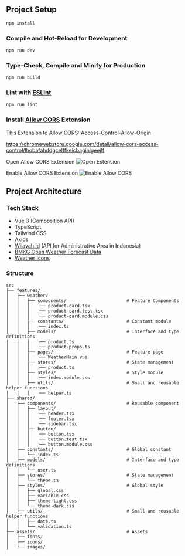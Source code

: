 ## Project Setup

```sh
npm install
```

### Compile and Hot-Reload for Development

```sh
npm run dev
```

### Type-Check, Compile and Minify for Production

```sh
npm run build
```

### Lint with [ESLint](https://eslint.org/)

```sh
npm run lint
```

### Install [Allow CORS](https://chromewebstore.google.com/detail/allow-cors-access-control/lhobafahddgcelffkeicbaginigeejlf) Extension

This Extension to Allow CORS: Access-Control-Allow-Origin

https://chromewebstore.google.com/detail/allow-cors-access-control/lhobafahddgcelffkeicbaginigeejlf

Open Allow CORS Extension
![Open Extension](https://lh3.googleusercontent.com/nfF6PyeLmx7O9cJ0r5pJ9J5Rk0KPlKzZN0FAS2sPso3ClSiTsRWseUXGQAGNa1D-Jk4Z039YPPb6Kz1LCZTBQMSvV2o=s1280-w1280-h800)

Enable Allow CORS Extension
![Enable Allow CORS](https://lh3.googleusercontent.com/1wCZM8Py3IzeamnPWn1E1vW9BvECRS0tTnDbQGBUjFzsJTqxjax7pu7pUZugPd8vfaOtInhldnRQbuCIvCD_ifWR=s800-w800-h500)

## Project Architecture

### Tech Stack

- Vue 3 (Composition API)
- TypeScript
- Tailwind CSS
- Axios
- [Wilayah.id](https://wilayah.id/) (API for Administrative Area in Indonesia)
- [BMKG Open Weather Forecast Data](https://data.bmkg.go.id/prakiraan-cuaca/)
- [Weather Icons](https://erikflowers.github.io/weather-icons/)

### Structure

    src
    ├── features/
    │   ├── weather/
    │   │   ├── components/                       # Feature Components
    │   │   │   ├── product-card.tsx
    │   │   │   ├── product-card.test.tsx
    │   │   │   └── product-card.module.css
    │   │   ├── constants/                        # Constant module
    │   │   │   └── index.ts
    │   │   ├── models/                           # Interface and type definitions
    │   │   │   ├── product.ts
    │   │   │   └── product-props.ts
    │   │   ├── pages/                            # Feature page
    │   │   │   └── WeatherMain.vue
    │   │   ├── stores/                           # State management
    │   │   │   ├── product.ts
    │   │   ├── styles/                           # Style module
    │   │   │   └── index.module.css
    │   │   ├── utils/                            # Small and reusable helper functions
    │   │   │   └── helper.ts
    ├── shared/
    │   ├── components/                           # Reusable component
    │   │   ├── layout/
    │   │   │   ├── header.tsx
    │   │   │   ├── footer.tsx
    │   │   │   └── sidebar.tsx
    │   │   ├── button/
    │   │   │   ├── button.tsx
    │   │   │   ├── button.test.tsx
    │   │   │   └── button.module.css
    │   ├── constants/                            # Global constant
    │   │   └── index.ts
    │   ├── models/                               # Interface and type definitions
    │   │   └── user.ts
    │   ├── stores/                               # State management
    │   │   └── theme.ts
    │   ├── styles/                               # Global style
    │   │   ├── global.css
    │   │   ├── variable.css
    │   │   ├── theme-light.css
    │   │   └── theme-dark.css
    │   ├── utils/                                # Small and reusable helper functions
    │   │   ├── date.ts
    │   │   └── validation.ts
    ├── assets/                                   # Assets
    │   ├── fonts/
    │   ├── icons/
    │   └── images/
